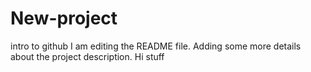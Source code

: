 # New-project
intro to github
I am editing the README file. Adding some more details about the project description.
Hi
stuff

